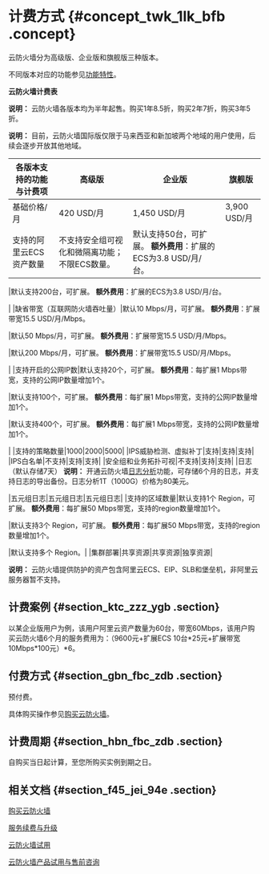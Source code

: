 # 计费方式 {#concept_twk_1lk_bfb .concept}

云防火墙分为高级版、企业版和旗舰版三种版本。

不同版本对应的功能参见[功能特性](../../../../intl.zh-CN/产品简介/功能特性.md#table_qsv_slr_cfb)。

**云防火墙计费表**

**说明：** 云防火墙各版本均为半年起售。购买1年8.5折，购买2年7折，购买3年5折。

**说明：** 目前，云防火墙国际版仅限于马来西亚和新加坡两个地域的用户使用，后续会逐步开放其他地域。

|各版本支持的功能与计费项|高级版|企业版|旗舰版|
|------------|---|---|---|
|基础价格/月|420 USD/月|1,450 USD/月|3,900 USD/月|
|支持的阿里云ECS资产数量|不支持安全组可视化和微隔离功能；不限ECS数量。|默认支持50台，可扩展。 **额外费用**：扩展的ECS为3.8 USD/月/台。

 |默认支持200台，可扩展。 **额外费用**：扩展的ECS为3.8 USD/月/台。

 |
|缺省带宽（互联网防火墙吞吐量）|默认10 Mbps/月，可扩展。 **额外费用**：扩展带宽15.5 USD/月/Mbps。

 |默认50 Mbps/月，可扩展。 **额外费用**：扩展带宽15.5 USD/月/Mbps。

 |默认200 Mbps/月，可扩展。 **额外费用**：扩展带宽15.5 USD/月/Mbps。

 |
|支持开启的公网IP数|默认支持20个，可扩展。 **额外费用**：每扩展1 Mbps带宽，支持的公网IP数量增加1个。

 |默认支持100个，可扩展。 **额外费用**：每扩展1 Mbps带宽，支持的公网IP数量增加1个。

 |默认支持400个，可扩展。 **额外费用**：每扩展1 Mbps带宽，支持的公网IP数量增加1个。

 |
|支持的策略数量|1000|2000|5000|
|IPS威胁检测、虚拟补丁|支持|支持|支持|
|IPS白名单|不支持|支持|支持|
|安全组和业务拓扑可视|不支持|支持|支持|
|日志（默认存储7天） **说明：** 开通云防火墙[日志分析](../../../../intl.zh-CN/日志/日志分析/概览.md#)功能，可存储6个月的日志，并支持日志的导出备份。日志分析1T（1000G）价格为80美元。

 |五元组日志|五元组日志|五元组日志|
|支持的区域数量|默认支持1个 Region，可扩展。 **额外费用**：每扩展50 Mbps带宽，支持的region数量增加1个。

 |默认支持3个 Region，可扩展。 **额外费用**：每扩展50 Mbps带宽，支持的region数量增加1个。

 |默认支持多个 Region。|
|集群部署|共享资源|共享资源|独享资源|

**说明：** 云防火墙提供防护的资产包含阿里云ECS、EIP、SLB和堡垒机，非阿里云服务器暂不支持。

## 计费案例 {#section_ktc_zzz_ygb .section}

以某企业版用户为例，该用户阿里云资产数量为60台，带宽60Mbps，该用户购买云防火墙6个月的服务费用为：（9600元+扩展ECS 10台\*25元+扩展带宽10Mbps\*100元）\*6。

## 付费方式 {#section_gbn_fbc_zdb .section}

预付费。

具体购买操作参见[购买云防火墙](intl.zh-CN/产品定价/购买云防火墙.md#ol_vyl_1sf_cfb)。

## 计费周期 {#section_hbn_fbc_zdb .section}

自购买当日起计算，至您所购买实例到期之日。

## 相关文档 {#section_f45_jei_94e .section}

[购买云防火墙](intl.zh-CN/产品定价/购买云防火墙.md#)

[服务续费与升级](intl.zh-CN/产品定价/服务续费与升级.md#)

[云防火墙试用](intl.zh-CN/产品定价/云防火墙试用.md#)

[云防火墙产品试用与售前咨询](../../../../intl.zh-CN/常见问题/云防火墙产品试用与售前咨询.md#)

